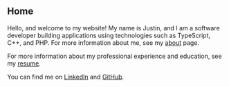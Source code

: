 ## Home

Hello, and welcome to my website!
My name is Justin, and I am a software developer building applications using technologies such as TypeScript, C++, and PHP.
For more information about me, see my [about](/about) page.

For more information about my professional experience and education, see my
<a href="/assets/cv-justin-achong.pdf" target="_blank">resume</a>.

You can find me on 
<a href="https://www.linkedin.com/in/justin-achong/" target="_blank">LinkedIn</a>
and 
<a href="https://github.com/jcachong" target="_blank">GitHub</a>.
